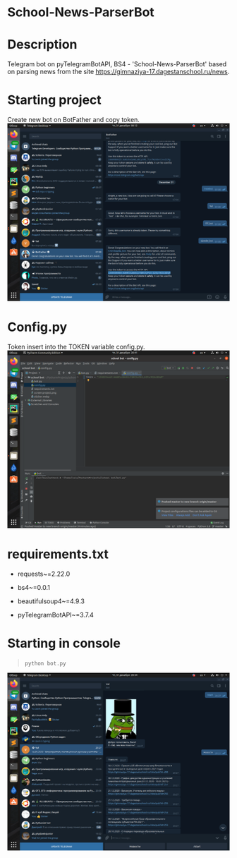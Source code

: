 # School-News-ParserBot
# Description
  Telegram bot on pyTelegramBotAPI, BS4 - 'School-News-ParserBot' based on parsing news from the site https://gimnaziya-17.dagestanschool.ru/news.
# Starting project
   Create new bot on BotFather and copy token.
   ![](https://github.com/shugaibov-valy/HomeHelperBotTelegram/blob/master/botfather.png)
# Config.py   
   Token insert into the TOKEN variable config.py.
   ![](https://github.com/shugaibov-valy/School-News-ParserBot/blob/master/screen%20config.png)
# requirements.txt
   - requests~=2.22.0
  
   - bs4~=0.0.1
  
   - beautifulsoup4~=4.9.3
  
   - pyTelegramBotAPI~=3.7.4
  
# Starting in console
   >```python bot.py```
  
![](https://github.com/shugaibov-valy/School-News-ParserBot/blob/master/screen%20project.png)
